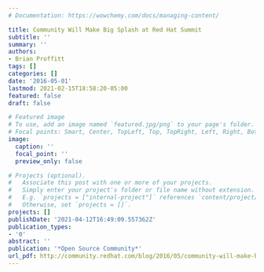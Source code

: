 ```yaml
---
# Documentation: https://wowchemy.com/docs/managing-content/

title: Community Will Make Big Splash at Red Hat Summit
subtitle: ''
summary: ''
authors:
- Brian Proffitt
tags: []
categories: []
date: '2016-05-01'
lastmod: 2021-02-15T18:58:20-05:00
featured: false
draft: false

# Featured image
# To use, add an image named `featured.jpg/png` to your page's folder.
# Focal points: Smart, Center, TopLeft, Top, TopRight, Left, Right, BottomLeft, Bottom, BottomRight.
image:
  caption: ''
  focal_point: ''
  preview_only: false

# Projects (optional).
#   Associate this post with one or more of your projects.
#   Simply enter your project's folder or file name without extension.
#   E.g. `projects = ["internal-project"]` references `content/project/deep-learning/index.md`.
#   Otherwise, set `projects = []`.
projects: []
publishDate: '2021-04-12T16:49:09.557362Z'
publication_types:
- '0'
abstract: ''
publication: '*Open Source Community*'
url_pdf: http://community.redhat.com/blog/2016/05/community-will-make-big-splash-at-red-hat-summit/
---
```

